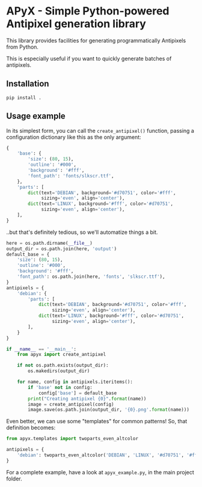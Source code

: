# APyX - Simple Python-powered Antipixel generation library

This library provides facilities for generating programmatically
Antipixels from Python.

This is especially useful if you want to quickly generate batches
of antipixels.

## Installation

`pip install .`

## Usage example

In its simplest form, you can call the ``create_antipixel()`` function, passing
a configuration dictionary like this as the only argument:

```python
{
    'base': {
        'size': (80, 15),
        'outline': '#000',
        'background': '#fff',
        'font_path': 'fonts/slkscr.ttf',
    },
    'parts': [
        dict(text='DEBIAN', background='#d70751', color='#fff',
             sizing='even', align='center'),
        dict(text='LINUX', background='#fff', color='#d70751',
             sizing='even', align='center'),
    ],
}
```

..but that's definitely tedious, so we'll automatize things a bit.

```python
here = os.path.dirname(__file__)
output_dir = os.path.join(here, 'output')
default_base = {
    'size': (80, 15),
    'outline': '#000',
    'background': '#fff',
    'font_path': os.path.join(here, 'fonts', 'slkscr.ttf'),
}
antipixels = {
    'debian': {
        'parts': [
            dict(text='DEBIAN', background='#d70751', color='#fff',
                 sizing='even', align='center'),
            dict(text='LINUX', background='#fff', color='#d70751',
                 sizing='even', align='center'),
        ],
    }
}

if __name__ == '__main__':
    from apyx import create_antipixel

    if not os.path.exists(output_dir):
        os.makedirs(output_dir)

    for name, config in antipixels.iteritems():
        if 'base' not in config:
            config['base'] = default_base
        print("Creating antipixel {0}".format(name))
        image = create_antipixel(config)
        image.save(os.path.join(output_dir, '{0}.png'.format(name)))
```

Even better, we can use some "templates" for common patterns!
So, that definition becomes:

```python
from apyx.templates import twoparts_even_altcolor

antipixels = {
    'debian': twoparts_even_altcolor('DEBIAN', 'LINUX', '#d70751', '#fff'),
}
```

For a complete example, have a look at ``apyx_example.py``, in the main
project folder.
